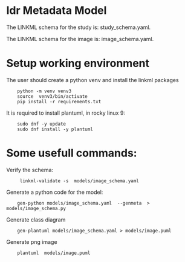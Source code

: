 Idr Metadata Model
=================
The LINKML schema for the study is: study_schema.yaml.

The LINKML schema for the image is: image_schema.yaml.

Setup working environment
=========================

The user should create a python venv and install the linkml packages

        python -m venv venv3
        source  venv3/bin/activate
        pip install -r requirements.txt

It  is required to install plantuml, in rocky linux 9:

        sudo dnf -y update
        sudo dnf install -y plantuml

Some usefull commands:
===================

Verify the schema:

         linkml-validate -s  models/image_schema.yaml 

Generate a python code for the model:

        gen-python models/image_schema.yaml  --genmeta  > models/image_schema.py

Generate class diagram

        gen-plantuml models/image_schema.yaml > models/image.puml

Generate png image

        plantuml  models/image.puml





